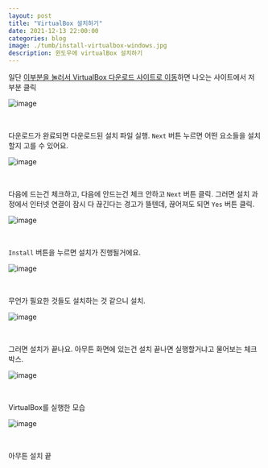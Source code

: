 ```yaml
---
layout: post
title: "VirtualBox 설치하기"
date: 2021-12-13 22:00:00
categories: blog
image: ./tumb/install-virtualbox-windows.jpg
description: 윈도우에 virtualBox 설치하기
---
```


일단 [이부분을 눌러서 VirtualBox 다운로드 사이트로 이동](https://www.virtualbox.org/wiki/Downloads)하면 나오는 사이트에서 저 부분 클릭

![image](https://darktornado.github.io/blog/assets/images/install-virtualbox-windows/0.jpg)

<br>

다운로드가 완료되면 다운로드된 설치 파일 실행. `Next` 버튼 누르면 어떤 요소들을 설치할지 고를 수 있어요.

![image](https://darktornado.github.io/blog/assets/images/install-virtualbox-windows/1.jpg)

<br>

다음에 드는건 체크하고, 다음에 안드는건 체크 안하고 `Next` 버튼 클릭. 그러면 설치 과정에서 인터넷 연결이 잠시 다 끊긴다는 경고가 뜰텐데, 끊어져도 되면 `Yes` 버튼 클릭.

![image](https://darktornado.github.io/blog/assets/images/install-virtualbox-windows/2.jpg)

<br>

`Install` 버튼을 누르면 설치가 진행될거에요.
 
![image](https://darktornado.github.io/blog/assets/images/install-virtualbox-windows/3.jpg)

<br>

무언가 필요한 것들도 설치하는 것 같으니 설치.

![image](https://darktornado.github.io/blog/assets/images/install-virtualbox-windows/4.jpg)

<br>

그러면 설치가 끝나요. 아무튼 화면에 있는건 설치 끝나면 실행할거냐고 물어보는 체크박스.

![image](https://darktornado.github.io/blog/assets/images/install-virtualbox-windows/5.jpg)

<br>

VirtualBox를 실행한 모습

![image](https://darktornado.github.io/blog/assets/images/install-virtualbox-windows/6.jpg)

<br>

아무튼 설치 끝